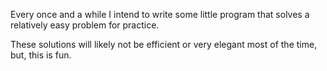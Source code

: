 Every once and a while I intend to write some little program that solves a
relatively easy problem for practice.

These solutions will likely not be efficient or very elegant most of the time,
but, this is fun.
